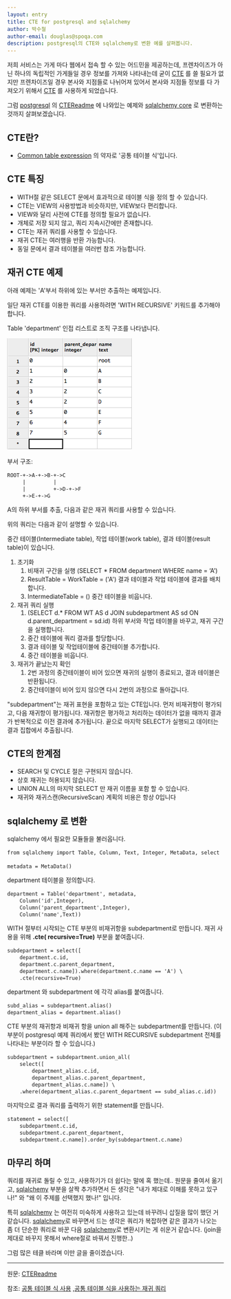 ```yaml
---
layout: entry
title: CTE for postgresql and sqlalchemy
author: 박수철
author-email: douglas@spoqa.com
description: postgresql의 CTE와 sqlalchemy로 변환 예를 살펴봅니다.
---
```

저희 서비스는 가게 마다 웹에서 접속 할 수 있는 어드민을 제공하는데, 프렌차이즈가 아닌 하나의 독립적인 가게들일 경우 정보를 가져와 나타내는데 굳이 [CTE][5] 를 쓸 필요가 없지만 프렌차이즈일 경우 본사와 지점들로 나뉘어져 있어서 본사와 지점들 정보를 다 가져오기 위해서 [CTE][5] 를 사용하게 되었습니다.

그럼 [postgresql][2] 의 [CTEReadme][1] 에 나와있는 예제와  [sqlalchemy core][4] 로 변환하는 것까지 살펴보겠습니다.

## CTE란?
- [Common table expression][5] 의 약자로 '공통 테이블 식'입니다.

## CTE 특징
- WITH절 같은 SELECT 문에서 효과적으로 테이블 식을 정의 할 수 있습니다.
- CTE는 VIEW의 사용방법과 비슷하지만, VIEW보다 편리합니다.
- VIEW와 달리 사전에 CTE를 정의할 필요가 없습니다.
- 개체로 저장 되지 않고, 쿼리 지속시간에만 존재합니다.
- CTE는 재귀 쿼리를 사용할 수 있습니다.
- 재귀 CTE는 여러행을 반환 가능합니다.
- 동일 문에서 결과 테이블을 여러번 참조 가능합니다.

## 재귀 CTE 예제

아래 예제는 'A'부서 하위에 있는 부서만 추출하는 예제입니다.

일단 재귀 CTE를 이용한 쿼리를 사용하려면 'WITH RECURSIVE' 키워드를 추가해야 합니다.

Table 'department' 인접 리스트로 조직 구조를 나타냅니다.

<script src="https://gist.github.com/masterguru9/6130374.js"></script>

![screen](/images/2013-08-01/table_ex1.png)

부서 구조:

	ROOT-+->A-+->B-+->C
	     |         |
	     |         +->D-+->F
	     +->E-+->G


A의 하위 부서를 추출, 다음과 같은 재귀 쿼리를 사용할 수 있습니다.

<script src="https://gist.github.com/masterguru9/0affc843bd6ad4c7e5d6.js"></script>

위의 쿼리는 다음과 같이 설명할 수 있습니다.

중간 테이블(Intermediate table), 작업 테이블(work table), 결과 테이블(result table)이 있습니다.

1. 초기화
	1. 비재귀 구간을 실행 (SELECT * FROM department WHERE name = ‘A’)  
	2. ResultTable = WorkTable = ('A') 결과 테이블과 작업 테이블에 결과를 배치합니다.  
	3. IntermediateTable = () 중간 테이블을 비웁니다.
2. 재귀 쿼리 실행
	1. (SELECT d.* FROM WT AS d JOIN subdepartment AS sd ON d.parent_department = sd.id)
	 하위 부서와 작업 테이블을 바꾸고, 재귀 구간을 실행합니다.
	2. 중간 테이블에 쿼리 결과를 할당합니다.
	3. 결과 테이블 및 작업테이블에 중간테이블 추가합니다.
	4. 중간 테이블을 비웁니다.
3. 재귀가 끝났는지 확인
	1. 2번 과정의 중간테이블이 비어 있으면 재귀의 실행이 종료되고, 결과 테이블은 반환됩니다.
	2. 중간테이블이 비어 있지 않으면 다시 2번의 과정으로 돌아갑니다.
	
"subdepartment"는 재귀 표현을 포함하고 있는 CTE입니다. 먼저 비재귀항이 평가되고, 다음 재귀항이 평가됩니다. 재귀항은 평가하고 처리하는 데이터가 없을 때까지 결과가 반복적으로 이전 결과에 추가됩니다. 끝으로 마지막 SELECT가 실행되고 데이터는 결과 집합에서 추출됩니다.

## CTE의 한계점

- SEARCH 및 CYCLE 절은 구현되지 않습니다.
- 상호 재귀는 허용되지 않습니다.
- UNION ALL의 마지막 SELECT 만 재귀 이름을 포함 할 수 있습니다.
- 재귀와 재귀스캔(RecursiveScan) 계획의 비용은 항상 0입니다

## sqlalchemy 로 변환

sqlalchemy 에서 필요한 모듈들을 불러옵니다.

	from sqlalchemy import Table, Column, Text, Integer, MetaData, select
 
	metadata = MetaData()

department 테이블을 정의합니다.

	department = Table('department', metadata,
		Column('id',Integer),
		Column('parent_department',Integer),
		Column('name',Text))
		
WITH 절부터 시작되는 CTE 부분의 비재귀항을 subdepartment로 만듭니다.  재귀 사용을 위해 <b>.cte( recursive=True)</b> 부분을 붙여줍니다.

	subdepartment = select([
		department.c.id,
		department.c.parent_department,
		department.c.name]).where(department.c.name == 'A') \
		.cte(recursive=True)

department 와 subdepartment 에 각각 alias를 붙여줍니다.

	subd_alias = subdepartment.alias()
	department_alias = department.alias()

CTE 부분의 재귀항과 비재귀 항을 union all 해주는 subdepartment를 만듭니다. (이 부분이 postgresql 예제 쿼리에서 봤던 WITH RECURSIVE subdepartment 전체를 나타내는 부분이라 할 수 있습니다.)

	subdepartment = subdepartment.union_all(
		select([
			department_alias.c.id,
			department_alias.c.parent_department,
			department_alias.c.name]) \
		.where(department_alias.c.parent_department == subd_alias.c.id))

마지막으로 결과 쿼리를 출력하기 위한 statement를 만듭니다.

	statement = select([
		subdepartment.c.id,
		subdepartment.c.parent_department,
		subdepartment.c.name]).order_by(subdepartment.c.name)

## 마무리 하며
 쿼리를 재귀로 돌릴 수 있고, 사용하기가 더 쉽다는 말에 혹 했는데.. 원문을 줄여서 옮기고, [sqlalchemy][3] 부분을 살짝 추가하면서 든 생각은 "내가 제대로 이해를 못하고 있구나!" 와 "왜 이 주제를 선택했지 했나!" 입니다.

특히 [sqlalchemy][3] 는 여전히 미숙하게 사용하고 있는데 바꾸려니 삽질을 많이 했던 거 같습니다. [sqlalchemy][3]로 바꾸면서 드는 생각은 쿼리가 복잡하면 같은 결과가 나오는 좀 더 단순한 쿼리로 바꾼 다음 [sqlalchemy][3]로 변환시키는 게 쉬운거 같습니다. (join을 제대로 바꾸지 못해서 where절로 바꿔서 진행한..)

그럼 많은 테클 바라며 이만 글을 줄이겠습니다.

----
원문: [CTEReadme][1]

참조:  [공통 테이블 식 사용](http://msdn.microsoft.com/ko-kr/library/ms190766) ,[공통 테이블 식을 사용하는 재귀 쿼리](http://msdn.microsoft.com/ko-kr/library/ms186243)

[1]:(http://wiki.postgresql.org/wiki/CTEReadme)
[2]:(http://www.postgresql.org/)
[3]:(http://www.sqlalchemy.org/)
[4]:(http://docs.sqlalchemy.org/en/rel_0_8/core/)
[5]:(http://en.wikipedia.org/wiki/Common_table_expression#Common_table_expression)

